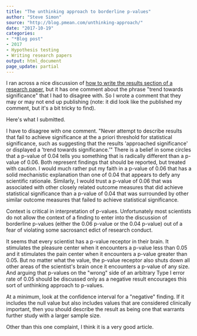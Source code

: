 ```yaml
---
title: "The unthinking approach to borderline p-values"
author: "Steve Simon"
source: "http://blog.pmean.com/unthinking-approach/"
date: "2017-10-19"
categories: 
- "*Blog post"
- 2017
- Hypothesis testing
- Writing research papers
output: html_document
page_update: partial
---
```


I ran across a nice discussion of [how to write the results section of a
research
paper](https://jphmpdirect.com/2017/08/11/writing-discussion-section-manuscript-journal-public-health-management-practice/),
but it has one comment about the phrase "trend towards significance"
that I had to disagree with. So I wrote a comment that they may or may
not end up publishing (note: it did look like the published my comment,
but it's a bit tricky to find).

Here's what I submitted.

<!---More--->

I have to disagree with one comment. "Never attempt to describe results
that fail to achieve significance at the a priori threshold for
statistical significance, such as suggesting that the results
'approached significance' or displayed a 'trend towards significance.'"
There is a belief in some circles that a p-value of 0.04 tells you
something that is radically different than a p-value of 0.06. Both
represent findings that should be reported, but treated with caution. I
would much rather put my faith in a p-value of 0.06 that has a solid
mechanistic explanation than one of 0.04 that appears to defy any
scientific rationale. Similarly, I would trust a p-value of 0.06 that
was associated with other closely related outcome measures that did
achieve statistical significance than a p-value of 0.04 that was
surrounded by other similar outcome measures that failed to achieve
statistical significance.

Context is critical in interpretation of p-values. Unfortunately most
scientists do not allow the context of a finding to enter into the
discussion of borderline p-values (either the 0.06 p-value or the 0.04
p-value) out of a fear of violating some sacrosanct edict of research
conduct.

It seems that every scientist has a p-value receptor in their brain. It
stimulates the pleasure center when it encounters a p-value less than
0.05 and it stimulates the pain center when it encounters a p-value
greater than 0.05. But no matter what the value, the p-value receptor
also shuts down all other areas of the scientist's brain once it
encounters a p-value of any size. And arguing that p-values on the
"wrong" side of an arbitrary Type I error rate of 0.05 should be
discussed only as a negative result encourages this sort of unthinking
approach to p-values.

At a minimum, look at the confidence interval for a "negative" finding.
If it includes the null value but also includes values that are
considered clinically important, then you should describe the result as
being one that warrants further study with a larger sample size.

Other than this one complaint, I think it is a very good article.


